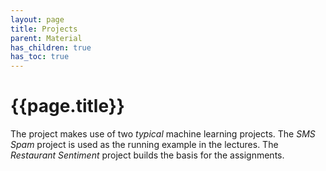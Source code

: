 ```yaml
---
layout: page
title: Projects
parent: Material
has_children: true
has_toc: true
---
```


# {{page.title}}

The project makes use of two *typical* machine learning projects.
The *SMS Spam* project is used as the running example in the lectures.
The *Restaurant Sentiment* project builds the basis for the assignments.
